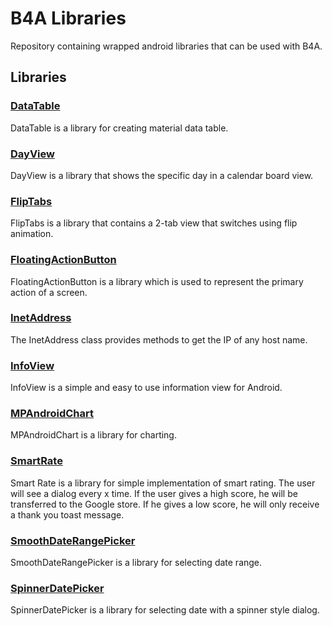 # B4A Libraries

Repository containing wrapped android libraries that can be used with B4A.

## Libraries
### [DataTable](https://github.com/msimov/b4a-libraries/tree/main/DataTable)
DataTable is a library for creating material data table.
### [DayView](https://github.com/msimov/b4a-libraries/tree/main/DayView)
DayView is a library that shows the specific day in a calendar board view.
### [FlipTabs](https://github.com/msimov/b4a-libraries/tree/main/FlipTabs)
FlipTabs is a library that contains a 2-tab view that switches using flip animation.
### [FloatingActionButton](https://github.com/msimov/b4a-libraries/tree/main/FloatingActionButton)
FloatingActionButton is a library which is used to represent the primary action of a screen.
### [InetAddress](https://github.com/msimov/b4a-libraries/tree/main/InetAddress)
The InetAddress class provides methods to get the IP of any host name.
### [InfoView](https://github.com/msimov/b4a-libraries/tree/main/InfoView)
InfoView is a simple and easy to use information view for Android.
### [MPAndroidChart](https://github.com/msimov/b4a-libraries/tree/main/MPAndroidChart)
MPAndroidChart is a library for charting.
### [SmartRate](https://github.com/msimov/b4a-libraries/tree/main/SmartRate)
Smart Rate is a library for simple implementation of smart rating. The user will see a dialog every x time. If the user gives a high score, he will be transferred to the Google store. If he gives a low score, he will only receive a thank you toast message.
### [SmoothDateRangePicker](https://github.com/msimov/b4a-libraries/tree/main/SmoothDateRangePicker)
SmoothDateRangePicker is a library for selecting date range.
### [SpinnerDatePicker](https://github.com/msimov/b4a-libraries/tree/main/SpinnerDatePicker)
SpinnerDatePicker is a library for selecting date with a spinner style dialog.
